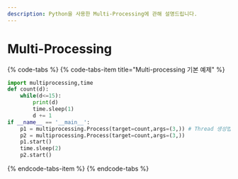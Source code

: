 ```yaml
---
description: Python을 사용한 Multi-Processing에 관해 설명드립니다.
---
```


# Multi-Processing



{% code-tabs %}
{% code-tabs-item title="Multi-processing 기본 예제" %}
```python
import multiprocessing,time
def count(d):
    while(d<=15):
        print(d)
        time.sleep(1)
        d += 1
if __name__ == '__main__':
    p1 = multiprocessing.Process(target=count,args=(3,)) # Thread 생성법과 유사
    p2 = multiprocessing.Process(target=count,args=(3,))
    p1.start()
    time.sleep(2)
    p2.start()
```
{% endcode-tabs-item %}
{% endcode-tabs %}




